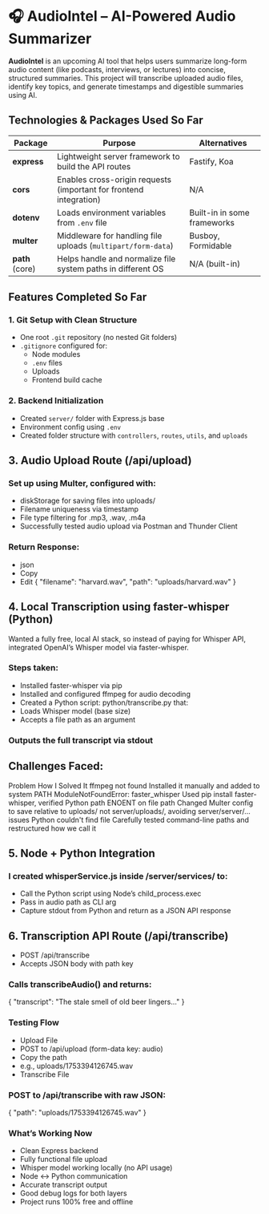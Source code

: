 # 🎧 AudioIntel – AI-Powered Audio Summarizer

**AudioIntel** is an upcoming AI tool that helps users summarize long-form audio content (like podcasts, interviews, or lectures) into concise, structured summaries. This project will transcribe uploaded audio files, identify key topics, and generate timestamps and digestible summaries using AI.

## Technologies & Packages Used So Far

| Package       | Purpose                                                                 | Alternatives |
|---------------|-------------------------------------------------------------------------|--------------|
| **express**   | Lightweight server framework to build the API routes                    | Fastify, Koa |
| **cors**      | Enables cross-origin requests (important for frontend integration)      | N/A          |
| **dotenv**    | Loads environment variables from `.env` file                            | Built-in in some frameworks |
| **multer**    | Middleware for handling file uploads (`multipart/form-data`)            | Busboy, Formidable |
| **path** (core) | Helps handle and normalize file system paths in different OS          | N/A (built-in) |


## Features Completed So Far

### 1. Git Setup with Clean Structure
- One root `.git` repository (no nested Git folders)
- `.gitignore` configured for:
  - Node modules
  - `.env` files
  - Uploads
  - Frontend build cache

### 2. Backend Initialization
- Created `server/` folder with Express.js base
- Environment config using `.env`
- Created folder structure with `controllers`, `routes`, `utils`, and `uploads`

## 3. Audio Upload Route (/api/upload)
### Set up using Multer, configured with:
- diskStorage for saving files into uploads/
- Filename uniqueness via timestamp
- File type filtering for .mp3, .wav, .m4a
- Successfully tested audio upload via Postman and Thunder Client

### Return Response:
- json
- Copy
- Edit
{
  "filename": "harvard.wav",
  "path": "uploads/harvard.wav"
}

## 4. Local Transcription using faster-whisper (Python)
Wanted a fully free, local AI stack, so instead of paying for Whisper API, integrated OpenAI’s Whisper model via faster-whisper.

### Steps taken:
- Installed faster-whisper via pip
- Installed and configured ffmpeg for audio decoding
- Created a Python script: python/transcribe.py that:
- Loads Whisper model (base size)
- Accepts a file path as an argument

### Outputs the full transcript via stdout

## Challenges Faced:
Problem	How I Solved It
ffmpeg not found	Installed it manually and added to system PATH
ModuleNotFoundError: faster_whisper	Used pip install faster-whisper, verified Python path
ENOENT on file path	Changed Multer config to save relative to uploads/ not server/uploads/, avoiding server/server/... issues
Python couldn't find file	Carefully tested command-line paths and restructured how we call it

## 5. Node + Python Integration
### I created whisperService.js inside /server/services/ to:
- Call the Python script using Node’s child_process.exec
- Pass in audio path as CLI arg
- Capture stdout from Python and return as a JSON API response

## 6. Transcription API Route (/api/transcribe)
- POST /api/transcribe
- Accepts JSON body with path key

### Calls transcribeAudio() and returns:
{
  "transcript": "The stale smell of old beer lingers..."
}

### Testing Flow
- Upload File
- POST to /api/upload (form-data key: audio)
- Copy the path
- e.g., uploads/1753394126745.wav
- Transcribe File

### POST to /api/transcribe with raw JSON:
{ "path": "uploads/1753394126745.wav" }

### What’s Working Now
- Clean Express backend
- Fully functional file upload
- Whisper model working locally (no API usage)
- Node ↔ Python communication
- Accurate transcript output
- Good debug logs for both layers
- Project runs 100% free and offline